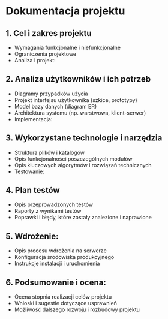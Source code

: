 # Dokumentacja projektu

## 1. Cel i zakres projektu
- Wymagania funkcjonalne i niefunkcjonalne
- Ograniczenia projektowe
- Analiza i projekt:

## 2. Analiza użytkowników i ich potrzeb
- Diagramy przypadków użycia
- Projekt interfejsu użytkownika (szkice, prototypy)
- Model bazy danych (diagram ER)
- Architektura systemu (np. warstwowa, klient-serwer)
- Implementacja:

## 3. Wykorzystane technologie i narzędzia
- Struktura plików i katalogów
- Opis funkcjonalności poszczególnych modułów
- Opis kluczowych algorytmów i rozwiązań technicznych
- Testowanie:

## 4. Plan testów
- Opis przeprowadzonych testów
- Raporty z wynikami testów
- Poprawki i błędy, które zostały znalezione i naprawione
## 5. Wdrożenie:

- Opis procesu wdrożenia na serwerze
- Konfiguracja środowiska produkcyjnego
- Instrukcje instalacji i uruchomienia
## 6. Podsumowanie i ocena:

- Ocena stopnia realizacji celów projektu
- Wnioski i sugestie dotyczące usprawnień
- Możliwość dalszego rozwoju i rozbudowy projektu